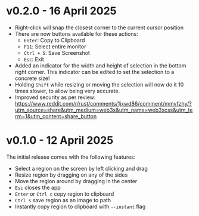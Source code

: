 # v0.2.0 - 16 April 2025

- Right-click will snap the closest corner to the current cursor position
- There are now buttons available for these actions:
  - `Enter`: Copy to Clipboard
  - `F11`: Select entire monitor
  - `Ctrl + S`: Save Screenshot
  - `Esc`: Exit
- Added an indicator for the width and height of selection in the bottom right corner. This indicator can be edited to set the selection to a concrete size!
- Holding `Shift` while resizing or moving the selection will now do it 10 times slower, to allow being very accurate.
- Improved security as per review: <https://www.reddit.com/r/rust/comments/1jxwd86/comment/mmvfzhy/?utm_source=share&utm_medium=web3x&utm_name=web3xcss&utm_term=1&utm_content=share_button>

# v0.1.0 - 12 April 2025

The initial release comes with the following features:

- Select a region on the screen by left clicking and drag
- Resize region by dragging on any of the sides
- Move the region around by dragging in the center
- `Esc` closes the app
- `Enter` or `Ctrl c` copy region to clipboard
- `Ctrl s` save region as an image to path
- Instantly copy region to clipboard with `--instant` flag
